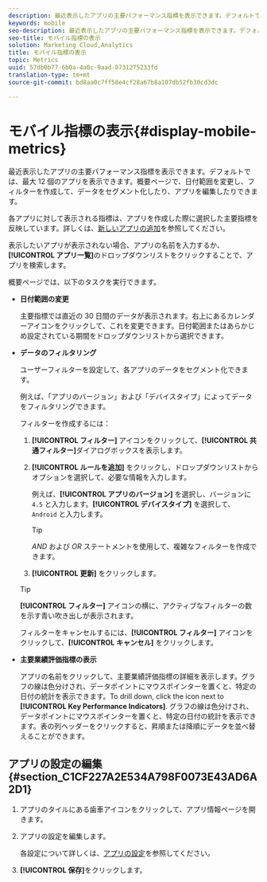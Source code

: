 ```yaml
---
description: 最近表示したアプリの主要パフォーマンス指標を表示できます。デフォルトでは、最大 12 個のアプリを表示できます。概要ページで、日付範囲を変更し、フィルターを作成して、データをセグメント化したり、アプリを編集したりできます。
keywords: mobile
seo-description: 最近表示したアプリの主要パフォーマンス指標を表示できます。デフォルトでは、最大 12 個のアプリを表示できます。概要ページで、日付範囲を変更し、フィルターを作成して、データをセグメント化したり、アプリを編集したりできます。
seo-title: モバイル指標の表示
solution: Marketing Cloud,Analytics
title: モバイル指標の表示
topic: Metrics
uuid: 57db0b77-6b0a-4a0c-9aad-0731275233fd
translation-type: tm+mt
source-git-commit: bd8aa0c7ff58e4cf28a67b8a107db52fb30cd3dc

---
```



# モバイル指標の表示{#display-mobile-metrics}

最近表示したアプリの主要パフォーマンス指標を表示できます。デフォルトでは、最大 12 個のアプリを表示できます。概要ページで、日付範囲を変更し、フィルターを作成して、データをセグメント化したり、アプリを編集したりできます。

各アプリに対して表示される指標は、アプリを作成した際に選択した主要指標を反映しています。詳しくは、[新しいアプリの追加](/help/using/manage-apps/t-new-app.md)を参照してください。

表示したいアプリが表示されない場合、アプリの名前を入力するか、**[!UICONTROL アプリ一覧]**&#x200B;のドロップダウンリストをクリックすることで、アプリを検索します。

概要ページでは、以下のタスクを実行できます。

* **日付範囲の変更**

   主要指標では直近の 30 日間のデータが表示されます。右上にあるカレンダーアイコンをクリックして、これを変更できます。日付範囲またはあらかじめ設定されている期間をドロップダウンリストから選択できます。

* **データのフィルタリング**

   ユーザーフィルターを設定して、各アプリのデータをセグメント化できます。

   例えば、「アプリのバージョン」および「デバイスタイプ」によってデータをフィルタリングできます。

   フィルターを作成するには：

   1. **[!UICONTROL フィルター]** アイコンをクリックして、**[!UICONTROL 共通フィルター]**&#x200B;ダイアログボックスを表示します。
   1. **[!UICONTROL ルールを追加]** をクリックし、ドロップダウンリストからオプションを選択して、必要な情報を入力します。

      例えば、**[!UICONTROL アプリのバージョン]**  を選択し、バージョンに `4.5` と入力します。**[!UICONTROL デバイスタイプ]** を選択して、`Android` と入力します。

      >[!TIP]
      >
      >*AND* および *OR* ステートメントを使用して、複雑なフィルターを作成できます。

   1. **[!UICONTROL 更新]** をクリックします。
   >[!TIP]
   >
   >**[!UICONTROL フィルター]** アイコンの横に、アクティブなフィルターの数を示す青い吹き出しが表示されます。

   フィルターをキャンセルするには、**[!UICONTROL フィルター]** アイコンをクリックして、**[!UICONTROL キャンセル]** をクリックします。

* **主要業績評価指標の表示**

   アプリの名前をクリックして、主要業績評価指標の詳細を表示します。グラフの線は色分けされ、データポイントにマウスポインターを置くと、特定の日付の統計を表示できます。To drill down, click the icon next to **[!UICONTROL Key Performance Indicators]**. グラフの線は色分けされ、データポイントにマウスポインターを置くと、特定の日付の統計を表示できます。表の列ヘッダーをクリックすると、昇順または降順にデータを並べ替えることができます。

## アプリの設定の編集 {#section_C1CF227A2E534A798F0073E43AD6A2D1}

1. アプリのタイルにある歯車アイコンをクリックして、アプリ情報ページを開きます。
1. アプリの設定を編集します。

   各設定について詳しくは、[アプリの設定](/help/using/c-manage-app-settings/c-mob-confg-app/c-mob-confg-app.md)を参照してください。

1. **[!UICONTROL 保存]**&#x200B;をクリックします。
